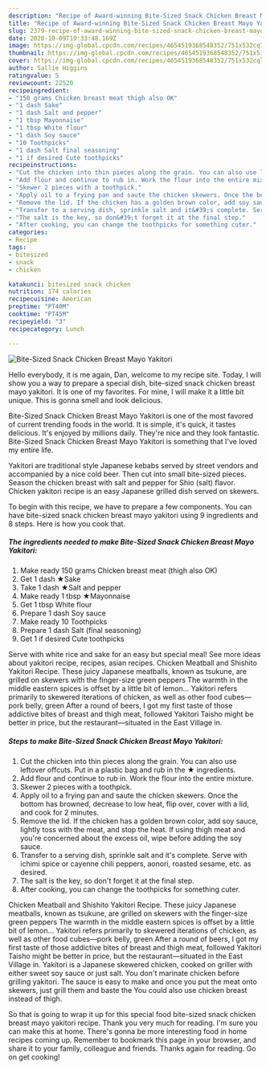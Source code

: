 ```yaml
---
description: "Recipe of Award-winning Bite-Sized Snack Chicken Breast Mayo Yakitori"
title: "Recipe of Award-winning Bite-Sized Snack Chicken Breast Mayo Yakitori"
slug: 2379-recipe-of-award-winning-bite-sized-snack-chicken-breast-mayo-yakitori
date: 2020-10-09T19:33:48.169Z
image: https://img-global.cpcdn.com/recipes/4654519368548352/751x532cq70/bite-sized-snack-chicken-breast-mayo-yakitori-recipe-main-photo.jpg
thumbnail: https://img-global.cpcdn.com/recipes/4654519368548352/751x532cq70/bite-sized-snack-chicken-breast-mayo-yakitori-recipe-main-photo.jpg
cover: https://img-global.cpcdn.com/recipes/4654519368548352/751x532cq70/bite-sized-snack-chicken-breast-mayo-yakitori-recipe-main-photo.jpg
author: Sallie Higgins
ratingvalue: 5
reviewcount: 22520
recipeingredient:
- "150 grams Chicken breast meat thigh also OK"
- "1 dash Sake"
- "1 dash Salt and pepper"
- "1 tbsp Mayonnaise"
- "1 tbsp White flour"
- "1 dash Soy sauce"
- "10 Toothpicks"
- "1 dash Salt final seasoning"
- "1 if desired Cute toothpicks"
recipeinstructions:
- "Cut the chicken into thin pieces along the grain. You can also use leftover offcuts. Put in a plastic bag and rub in the ★ ingredients."
- "Add flour and continue to rub in. Work the flour into the entire mixture."
- "Skewer 2 pieces with a toothpick."
- "Apply oil to a frying pan and saute the chicken skewers. Once the bottom has browned, decrease to low heat, flip over, cover with a lid, and cook for 2 minutes."
- "Remove the lid. If the chicken has a golden brown color, add soy sauce, lightly toss with the meat, and stop the heat. If using thigh meat and you&#39;re concerned about the excess oil, wipe before adding the soy sauce."
- "Transfer to a serving dish, sprinkle salt and it&#39;s complete. Serve with ichimi spice or cayenne chili peppers, aonori, roasted sesame, etc. as desired."
- "The salt is the key, so don&#39;t forget it at the final step."
- "After cooking, you can change the toothpicks for something cuter."
categories:
- Recipe
tags:
- bitesized
- snack
- chicken

katakunci: bitesized snack chicken 
nutrition: 174 calories
recipecuisine: American
preptime: "PT40M"
cooktime: "PT45M"
recipeyield: "3"
recipecategory: Lunch

---
```



![Bite-Sized Snack Chicken Breast Mayo Yakitori](https://img-global.cpcdn.com/recipes/4654519368548352/751x532cq70/bite-sized-snack-chicken-breast-mayo-yakitori-recipe-main-photo.jpg)

Hello everybody, it is me again, Dan, welcome to my recipe site. Today, I will show you a way to prepare a special dish, bite-sized snack chicken breast mayo yakitori. It is one of my favorites. For mine, I will make it a little bit unique. This is gonna smell and look delicious.

Bite-Sized Snack Chicken Breast Mayo Yakitori is one of the most favored of current trending foods in the world. It is simple, it's quick, it tastes delicious. It's enjoyed by millions daily. They're nice and they look fantastic. Bite-Sized Snack Chicken Breast Mayo Yakitori is something that I've loved my entire life.

Yakitori are traditional style Japanese kebabs served by street vendors and accompanied by a nice cold beer. Then cut into small bite-sized pieces. Season the chicken breast with salt and pepper for Shio (salt) flavor. Chicken yakitori recipe is an easy Japanese grilled dish served on skewers.


To begin with this recipe, we have to prepare a few components. You can have bite-sized snack chicken breast mayo yakitori using 9 ingredients and 8 steps. Here is how you cook that.

<!--inarticleads1-->

##### The ingredients needed to make Bite-Sized Snack Chicken Breast Mayo Yakitori:

1. Make ready 150 grams Chicken breast meat (thigh also OK)
1. Get 1 dash ★Sake
1. Take 1 dash ★Salt and pepper
1. Make ready 1 tbsp ★Mayonnaise
1. Get 1 tbsp White flour
1. Prepare 1 dash Soy sauce
1. Make ready 10 Toothpicks
1. Prepare 1 dash Salt (final seasoning)
1. Get 1 if desired Cute toothpicks


Serve with white rice and sake for an easy but special meal! See more ideas about yakitori recipe, recipes, asian recipes. Chicken Meatball and Shishito Yakitori Recipe. These juicy Japanese meatballs, known as tsukune, are grilled on skewers with the finger-size green peppers The warmth in the middle eastern spices is offset by a little bit of lemon… Yakitori refers primarily to skewered iterations of chicken, as well as other food cubes—pork belly, green After a round of beers, I got my first taste of those addictive bites of breast and thigh meat, followed Yakitori Taisho might be better in price, but the restaurant—situated in the East Village in. 

<!--inarticleads2-->

##### Steps to make Bite-Sized Snack Chicken Breast Mayo Yakitori:

1. Cut the chicken into thin pieces along the grain. You can also use leftover offcuts. Put in a plastic bag and rub in the ★ ingredients.
1. Add flour and continue to rub in. Work the flour into the entire mixture.
1. Skewer 2 pieces with a toothpick.
1. Apply oil to a frying pan and saute the chicken skewers. Once the bottom has browned, decrease to low heat, flip over, cover with a lid, and cook for 2 minutes.
1. Remove the lid. If the chicken has a golden brown color, add soy sauce, lightly toss with the meat, and stop the heat. If using thigh meat and you&#39;re concerned about the excess oil, wipe before adding the soy sauce.
1. Transfer to a serving dish, sprinkle salt and it&#39;s complete. Serve with ichimi spice or cayenne chili peppers, aonori, roasted sesame, etc. as desired.
1. The salt is the key, so don&#39;t forget it at the final step.
1. After cooking, you can change the toothpicks for something cuter.


Chicken Meatball and Shishito Yakitori Recipe. These juicy Japanese meatballs, known as tsukune, are grilled on skewers with the finger-size green peppers The warmth in the middle eastern spices is offset by a little bit of lemon… Yakitori refers primarily to skewered iterations of chicken, as well as other food cubes—pork belly, green After a round of beers, I got my first taste of those addictive bites of breast and thigh meat, followed Yakitori Taisho might be better in price, but the restaurant—situated in the East Village in. Yakitori is a Japanese skewered chicken, cooked on griller with either sweet soy sauce or just salt. You don&#39;t marinate chicken before grilling yakitori. The sauce is easy to make and once you put the meat onto skewers, just grill them and baste the You could also use chicken breast instead of thigh. 

So that is going to wrap it up for this special food bite-sized snack chicken breast mayo yakitori recipe. Thank you very much for reading. I'm sure you can make this at home. There's gonna be more interesting food in home recipes coming up. Remember to bookmark this page in your browser, and share it to your family, colleague and friends. Thanks again for reading. Go on get cooking!
